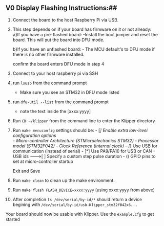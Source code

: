 ## V0 Display Flashing Instructions:##

1) Connect the board to the host Raspberry Pi via USB.
2) This step depends on if your board has firmware on it or not already:
	a}If you have a pre-flashed board:
		-Install the boot jumper and reset the board. This will put the board into DFU mode.
	
	b}If you have an unflashed board:
		- The MCU default's to DFU mode if there is no other firmware installed.
		
	confirm the board enters DFU mode in step 4
	
3) Connect to your host raspberry pi via SSH
4) run `lsusb` from the command prompt
	- Make sure you see an STM32 in DFU mode listed
5) run `dfu-util --list` from the command prompt
	- note the text inside the [xxxx:yyyy]
6) Run `CD ~/klipper` from the command line to enter the Klipper directory
7) Run `make menuconfig`
	settings should be:
		- [*] Enable extra low-level configuration options  
		- Micro-controller Architecture (STMicroelectronics STM32)
		- Processor model (STM32F042)
		- Clock Reference (Internal clock)
		- [*] Use USB for communication (instead of serial)
		- [*] Use PA9/PA10 for USB or CAN
		-	  USB ids  --->[ ] Specify a custom step pulse duration
		- ()  GPIO pins to set at micro-controller startup 
	
	Exit and Save
8) Run `make clean` to clean up the make environment.
9) Run `make flash FLASH_DEVICE=xxxx:yyyy` (using xxxx:yyyy from above)
10) After completion `ls /dev/serial/by-id/*` should return a device begining with `/dev/serial/by-id/usb-Klipper_stm32f042x6...`

Your board should now be usable with Klipper. Use the `example.cfg` to get started
